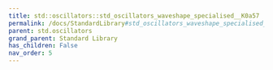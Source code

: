 ```yaml
---
title: std::oscillators::std_oscillators_waveshape_specialised__K0a57
permalink: /docs/StandardLibrary#std_oscillators_waveshape_specialised__K0a57
parent: std.oscillators
grand_parent: Standard Library
has_children: False
nav_order: 5
---
```

